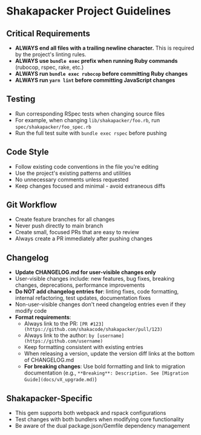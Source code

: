 # Shakapacker Project Guidelines

## Critical Requirements

- **ALWAYS end all files with a trailing newline character.** This is required by the project's linting rules.
- **ALWAYS use `bundle exec` prefix when running Ruby commands** (rubocop, rspec, rake, etc.)
- **ALWAYS run `bundle exec rubocop` before committing Ruby changes**
- **ALWAYS run `yarn lint` before committing JavaScript changes**

## Testing

- Run corresponding RSpec tests when changing source files
- For example, when changing `lib/shakapacker/foo.rb`, run `spec/shakapacker/foo_spec.rb`
- Run the full test suite with `bundle exec rspec` before pushing

## Code Style

- Follow existing code conventions in the file you're editing
- Use the project's existing patterns and utilities
- No unnecessary comments unless requested
- Keep changes focused and minimal - avoid extraneous diffs

## Git Workflow

- Create feature branches for all changes
- Never push directly to main branch
- Create small, focused PRs that are easy to review
- Always create a PR immediately after pushing changes

## Changelog

- **Update CHANGELOG.md for user-visible changes only**
- User-visible changes include: new features, bug fixes, breaking changes, deprecations, performance improvements
- **Do NOT add changelog entries for**: linting fixes, code formatting, internal refactoring, test updates, documentation fixes
- Non-user-visible changes don't need changelog entries even if they modify code
- **Format requirements**:
  - Always link to the PR: `[PR #123](https://github.com/shakacode/shakapacker/pull/123)`
  - Always link to the author: `by [username](https://github.com/username)`
  - Keep formatting consistent with existing entries
  - When releasing a version, update the version diff links at the bottom of CHANGELOG.md
  - **For breaking changes**: Use bold formatting and link to migration documentation (e.g., `**Breaking**: Description. See [Migration Guide](docs/vX_upgrade.md)`)

## Shakapacker-Specific

- This gem supports both webpack and rspack configurations
- Test changes with both bundlers when modifying core functionality
- Be aware of the dual package.json/Gemfile dependency management
